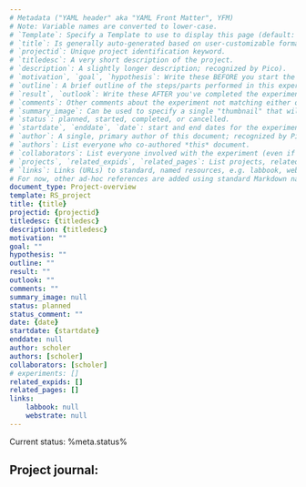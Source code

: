 ```yaml
---
# Metadata ("YAML header" aka "YAML Front Matter", YFM)
# Note: Variable names are converted to lower-case.
# `Template`: Specify a Template to use to display this page (default: `index`). Templates must be located in the current theme's directory as `template_name.twig`.
# `title`: Is generally auto-generated based on user-customizable format string. Users may have different preferences for project page titles.
# `projectid`: Unique project identification keyword.
# `titledesc`: A very short description of the project.
# `description`: A slightly longer description; recognized by Pico).
# `motivation`, `goal`, `hypothesis`: Write these BEFORE you start the experiment.
# `outline`: A brief outline of the steps/parts performed in this experiment in order to produce the end product, possibly including the starting point if not mentioned under `motivation`.
# `result`, `outlook`: Write these AFTER you've completed the experiment.
# `comments`: Other comments about the experiment not matching either of goal/hypothesis/result/outlook.
# `summary_image`: Can be used to specify a single "thumbnail" that will be used to visually represent this experiment in a long overview.
# `status`: planned, started, completed, or cancelled.
# `startdate`, `enddate`, `date`: start and end dates for the experiment (when actually started, else null). Date can be the day *this file* was created.
# `author`: A single, primary author of this document; recognized by Pico
# `authors`: List everyone who co-authored *this* document.
# `collaborators`: List everyone involved with the experiment (even if they didn't contribute to this document).
# `projects`, `related_expids`, `related_pages`: List projects, related experiments (by ID), and other internal ELN pages related to this experiment.
# `links`: Links (URLs) to standard, named resources, e.g. labbook, webstrate, etc.
# For now, other ad-hoc references are added using standard Markdown named-references: A line with [arbitrary case-insensitive reference key]: https://myreference-url.org
document_type: Project-overview
template: RS_project
title: {title}
projectid: {projectid}
titledesc: {titledesc}
description: {titledesc}
motivation: ""
goal: ""
hypothesis: ""
outline: ""
result: ""
outlook: ""
comments: ""
summary_image: null
status: planned
status_comment: ""
date: {date}
startdate: {startdate}
enddate: null
author: scholer
authors: [scholer]
collaborators: [scholer]
# experiments: []
related_expids: []
related_pages: []
links:
    labbook: null
    webstrate: null
---
```

<!-- End YAML Front Matter (page metadata), begin actual Markdown page. -->
<!--

Usage:

* First, fill in the YAML metadata above. These are simple `key: value` pairs.
* The "new project" markdown template has {{variable}} placeholders, which are replaced with actual values when creating the page (using "Create New Project" command).
	* Note: If you are editing the input template file, you will see "{{variable}}" above surrounded by two braces because we don't want to substitute "variable". After variable substitution, it will have just a *single* brace and look "right" in the newly created page.)
* You can use %meta.variable% as placeholder to insert meta data on page for Pico page rendering.
* You can use the `template` metadata field to specify a template on a per-page basis.
* Pico recognizes and uses the following page meta headers: `title`, `description`, `author`, `date`, `robots`
* Pico additionally provides these derived variables: `id`, `url`, `time`, `date_formatted`, `raw_content`. - `date_formatted` is a string produced from the datetime given the configured date display format.


Nomenclature:

* Projects have a short/abbreviation keyword name, which is just the filename (without file extension).
	* I could have a "project id" similar to "expriment id", but I'm not sure yet what this should look like. 
	* Maybe "project identifier" could just be this abbreviated keyword name?
* Like experiments, projects have a `title`, which is usually auto-generated from other variables using a user-custom format string.
* Projects have a "title description", which is just the title without any other identifiers.
* Current project titledesc format is ... ?


Markdown quick reference:

* Links: [Link text](url)
* Inserting images: ![alt text](path/to/image.png "Logo Title Text 1") - "alt text" should describe the image; "title text" should provide additional information.
* Reference style: ![alt text][summary_image]
	* then later: [summary_image]: path/to/image.png
* Resizing images: Not generally supported. Either resize the image file, or use HTML: <img src="drawing.jpg" alt="Drawing" style="width: 200px;"/>


-->

<!-- Project: {title} -->


Current status: %meta.status%




Project journal:
----------------







